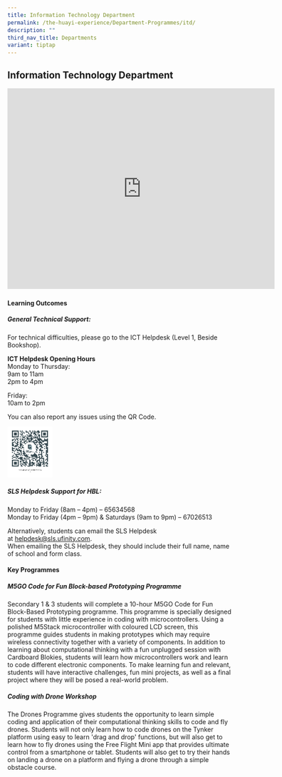 ```yaml
---
title: Information Technology Department
permalink: /the-huayi-experience/Department-Programmes/itd/
description: ""
third_nav_title: Departments
variant: tiptap
---
```

<h2>Information Technology Department</h2>
<div class="iframe-wrapper">
<iframe height="450" width="600" allowfullscreen="true" frameborder="0" src="https://docs.google.com/presentation/d/e/2PACX-1vQP6ePiyR9Fe-8IV68kOErGer7YwIWvH0r1Am6FQYdnLsIkNF5aV04WR8iMy6DDol36KGbJW2SSEDRm/embed?start=false&amp;loop=false&amp;delayms=3000"></iframe>
</div>
<h4>Learning Outcomes</h4>
<h5>General Technical Support:</h5>
<p>For technical difficulties, please go to the ICT Helpdesk (Level 1, Beside
Bookshop).</p>
<p><strong>ICT Helpdesk Opening Hours</strong>
<br>Monday to Thursday:
<br>9am to 11am
<br>2pm to 4pm</p>
<p>Friday:
<br>10am to 2pm</p>
<p>You can also report any issues using the QR Code.</p>
<div class="isomer-image-wrapper">
<img style="width:20%" height="auto" width="100%" src="/images/qr (1).png">
</div>
<h5>SLS Helpdesk Support for HBL:</h5>
<p>Monday to Friday (8am – 4pm) – 65634568
<br>Monday to Friday (4pm – 9pm) &amp; Saturdays (9am to 9pm) – 67026513</p>
<p>Alternatively, students can email the SLS Helpdesk at&nbsp;<a href="mailto:helpdesk@sls.ufinity.com" rel="noopener noreferrer nofollow" target="_blank">helpdesk@sls.ufinity.com</a>.&nbsp;
<br>When emailing the SLS Helpdesk, they should include their full name, name
of school and form class.</p>
<h4>Key Programmes</h4>
<h5>M5GO Code for Fun Block-based Prototyping Programme</h5>
<p>Secondary 1 &amp; 3 students will complete a 10-hour M5GO Code for Fun
Block-Based Prototyping programme. This programme is specially designed
for students with little experience in coding with microcontrollers. Using
a polished M5Stack microcontroller with coloured LCD screen, this programme
guides students in making prototypes which may require wireless connectivity
together with a variety of components. In addition to learning about computational
thinking with a fun unplugged session with Cardboard Blokies, students
will learn how microcontrollers work and learn to code different electronic
components. To make learning fun and relevant, students will have interactive
challenges, fun mini projects, as well as a final project where they will
be posed a real-world problem.</p>
<h5>Coding with Drone Workshop</h5>
<p>The Drones Programme gives students the opportunity to learn simple coding
and application of their computational thinking skills to code and fly
drones. Students will not only learn how to code drones on the Tynker platform
using easy to learn 'drag and drop' functions, but will also get to learn
how to fly drones using the Free Flight Mini app that provides ultimate
control from a smartphone or tablet. Students will also get to try their
hands on landing a drone on a platform and flying a drone through a simple
obstacle course.</p>